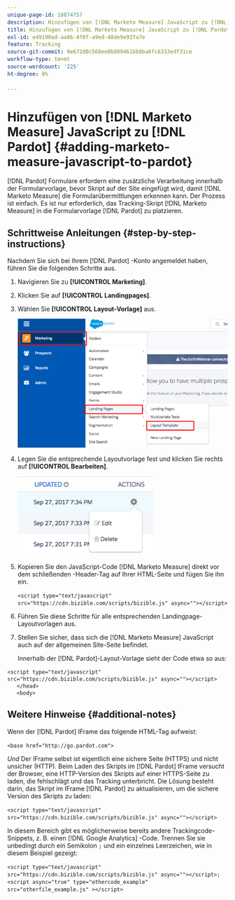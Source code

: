 ```yaml
---
unique-page-id: 18874757
description: Hinzufügen von [!DNL Marketo Measure] JavaScript zu [!DNL Pardot] - [!DNL Marketo Measure]
title: Hinzufügen von [!DNL Marketo Measure] JavaScript zu [!DNL Pardot]
exl-id: e49190ad-aa86-4f8f-a9ed-48de9e937a7e
feature: Tracking
source-git-commit: 9e672d0c568ee0b889461bb8ba6fc6333edf31ce
workflow-type: tm+mt
source-wordcount: '225'
ht-degree: 0%

---
```


# Hinzufügen von [!DNL Marketo Measure] JavaScript zu [!DNL Pardot] {#adding-marketo-measure-javascript-to-pardot}

[!DNL Pardot] Formulare erfordern eine zusätzliche Verarbeitung innerhalb der Formularvorlage, bevor Skript auf der Site eingefügt wird, damit [!DNL Marketo Measure] die Formularübermittlungen erkennen kann. Der Prozess ist einfach. Es ist nur erforderlich, das Tracking-Skript [!DNL Marketo Measure] in die Formularvorlage [!DNL Pardot] zu platzieren.

## Schrittweise Anleitungen {#step-by-step-instructions}

Nachdem Sie sich bei Ihrem [!DNL Pardot] -Konto angemeldet haben, führen Sie die folgenden Schritte aus.

1. Navigieren Sie zu **[!UICONTROL Marketing]**.

1. Klicken Sie auf **[!UICONTROL Landingpages]**.

1. Wählen Sie **[!UICONTROL Layout-Vorlage]** aus.

   ![](assets/1-3.png)

1. Legen Sie die entsprechende Layoutvorlage fest und klicken Sie rechts auf **[!UICONTROL Bearbeiten]**.

   ![](assets/2-1.png)

1. Kopieren Sie den JavaScript-Code [!DNL Marketo Measure] direkt vor dem schließenden -Header-Tag auf Ihrer HTML-Seite und fügen Sie ihn ein.

   `<script type="text/javascript" src="https://cdn.bizible.com/scripts/bizible.js" async=""></script>`

1. Führen Sie diese Schritte für alle entsprechenden Landingpage-Layoutvorlagen aus.

1. Stellen Sie sicher, dass sich die [!DNL Marketo Measure] JavaScript auch auf der allgemeinen Site-Seite befindet.

   Innerhalb der [!DNL Pardot]-Layout-Vorlage sieht der Code etwa so aus:

```text
<script type="text/javascript" src="https://cdn.bizible.com/scripts/bizible.js" async=""></script>
   </head>
   <body>
```

## Weitere Hinweise {#additional-notes}

Wenn der [!DNL Pardot] IFrame das folgende HTML-Tag aufweist:

`<base href="http://go.pardot.com">`

_Und_ Der IFrame selbst ist eigentlich eine sichere Seite (HTTPS) und nicht unsicher (HTTP). Beim Laden des Skripts im [!DNL Pardot] IFrame versucht der Browser, eine HTTP-Version des Skripts auf einer HTTPS-Seite zu laden, die fehlschlägt und das Tracking unterbricht. Die Lösung besteht darin, das Skript im IFrame [!DNL Pardot] zu aktualisieren, um die sichere Version des Skripts zu laden:

`<script type="text/javascript" src="https://cdn.bizible.com/scripts/bizible.js" async=""></script>`

In diesem Bereich gibt es möglicherweise bereits andere Trackingcode-Snippets, z. B. einen [!DNL Google Analytics] -Code. Trennen Sie sie unbedingt durch ein Semikolon `;` und ein einzelnes Leerzeichen, wie in diesem Beispiel gezeigt:

`<script type="text/javascript" src="https://cdn.bizible.com/scripts/bizible.js" async=""></script>; <script async="true" type="othercode_example" src="otherfile_example.js" ></script>`
